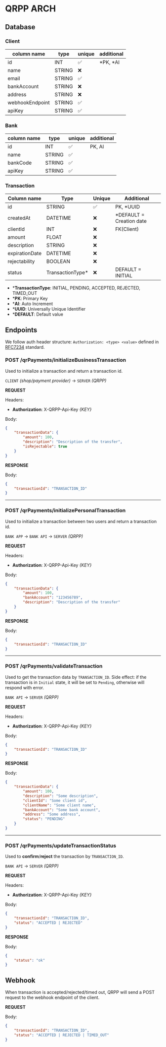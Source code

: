 # QRPP ARCH

## Database

### **Client**

| column name     | type   | unique | additional |
| --------------- | ------ | ------ | ---------- |
| id              | INT    | ✅     | *PK, *AI   |
| name            | STRING | ❌     |            |
| email           | STRING | ✅     |            |
| bankAccount     | STRING | ❌     |            |
| address         | STRING | ❌     |            |
| webhookEndpoint | STRING | ✅     |            |
| apiKey          | STRING | ✅     |            |

### **Bank**

| column name | type   | unique | additional |
| ----------- | ------ | ------ | ---------- |
| id          | INT    | ✅     | PK, AI     |
| name        | STRING | ✅     |            |
| bankCode    | STRING | ✅     |            |
| apiKey      | STRING | ✅     |            |

### **Transaction**

| Column name    | Type              | Unique | Additional                |
| -------------- | ----------------- | ------ | ------------------------- |
| id             | STRING            | ✅     | PK, \*UUID                |
| createdAt      | DATETIME          | ❌     | \*DEFAULT = Creation date |
| clientId       | INT               | ❌     | FK(Client)                |
| amount         | FLOAT             | ❌     |                           |
| description    | STRING            | ❌     |                           |
| expirationDate | DATETIME          | ❌     |                           |
| rejectability  | BOOLEAN           | ❌     |                           |
| status         | TransactionType\* | ❌     | DEFAULT = INITIAL         |

-   \***TransactionType**: INITIAL, PENDING, ACCEPTED, REJECTED, TIMED_OUT
-   \***PK**: Primary Key
-   \***AI**: Auto Increment
-   \***UUID**: Universally Unique Identifier
-   \***DEFAULT**: Default value

## Endpoints

We follow auth header structure: `Authorization: <type> <value>` defined in [RFC7234](https://www.rfc-editor.org/rfc/rfc7235#section-4.2) standard.

### **POST /qrPayments/initializeBusinessTransaction**

Used to initialize a transaction and return a transaction id.

`CLIENT` _(shop/payment provider)_ -> `SERVER` _(QRPP)_

**REQUEST**

Headers:

-   **Authorization**: X-QRPP-Api-Key _{KEY}_

Body:

```json
{
    "transactionData": {
        "amount": 100,
        "description": "Description of the transfer",
        "isRejectable": true
    }
}
```

**RESPONSE**

Body:

```json
{
    "transactionId": "TRANSACTION_ID"
}
```

---

### **POST /qrPayments/initializePersonalTransaction**

Used to initialize a transaction between two users and return a transaction id.

`BANK APP` -> `BANK API` -> `SERVER` _(QRPP)_

**REQUEST**

Headers:

-   **Authorization**: X-QRPP-Api-Key _{KEY}_

Body:

```json
{
    "transactionData": {
        "amount": 100,
        "bankAccount": "123456789",
        "description": "Description of the transfer"
    }
}
```

**RESPONSE**

Body:

```json
{
    "transactionId": "TRANSACTION_ID"
}
```

---

### **POST /qrPayments/validateTransaction**

Used to get the transaction data by `TRANSACTION_ID`.
Side effect: if the transaction is in `Initial` state, it will be set to `Pending`, otherwise will respond with error.

`BANK API` -> `SERVER` _(QRPP)_

**REQUEST**

Headers:

-   **Authorization**: X-QRPP-Api-Key _{KEY}_

Body:

```json
{
    "transactionId": "TRANSACTION_ID"
}
```

**RESPONSE**

Body:

```json
{
    "transactionData": {
        "amount": 100,
        "description": "Some description",
        "clientId": "Some client id",
        "clientName": "Some client name",
        "bankAccount": "Some bank account",
        "address": "Some address",
        "status": "PENDING"
    }
}
```

---

### **POST /qrPayments/updateTransactionStatus**

Used to **confirm**/**reject** the transaction by `TRANSACTION_ID`.

`BANK API` -> `SERVER` _(QRPP)_

**REQUEST**

Headers:

-   **Authorization**: X-QRPP-Api-Key _{KEY}_

Body:

```json
{
    "transactionId": "TRANSACTION_ID",
    "status": "ACCEPTED | REJECTED"
}
```

**RESPONSE**

Body:

```json
{
    "status": "ok"
}
```

## Webhook

When transaction is accepted/rejected/timed out, QRPP will send a POST request to the webhook endpoint of the client.

**REQUEST**

Body:

```json
{
    "transactionId": "TRANSACTION_ID",
    "status": "ACCEPTED | REJECTED | TIMED_OUT"
}
```
